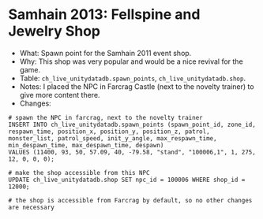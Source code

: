 # Samhain 2013: Fellspine and Jewelry Shop

* What: Spawn point for the Samhain 2011 event shop.
* Why: This shop was very popular and would be a nice revival for the game.
* Table: `ch_live_unitydatadb.spawn_points`, `ch_live_unitydatadb.shop`.
* Notes: I placed the NPC in Farcrag Castle (next to the novelty trainer) to give more content there.
* Changes:
```
# spawn the NPC in farcrag, next to the novelty trainer
INSERT INTO ch_live_unitydatadb.spawn_points (spawn_point_id, zone_id, respawn_time, position_x, position_y, position_z, patrol, monster_list, patrol_speed, init_y_angle, max_respawn_time, min_despawn_time, max_despawn_time, despawn)
VALUES (11400, 93, 50, 57.09, 40, -79.58, "stand", "100006,1", 1, 275, 12, 0, 0, 0);

# make the shop accessible from this NPC
UPDATE ch_live_unitydatadb.shop SET npc_id = 100006 WHERE shop_id = 12000;

# the shop is accessible from Farcrag by default, so no other changes are necessary
```
